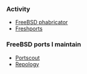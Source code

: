 ### Activity
* [FreeBSD phabricator](https://reviews.freebsd.org/p/ehaupt/)
* [Freshports](https://www.freshports.org/search.php?stype=maintainer&method=exact&query=ehaupt%40FreeBSD.org&num=100&deleted=includedeleted&orderby=lastupdate&orderbyupdown=desc&search=Search&format=html&branch=head)

### FreeBSD ports I maintain
* [Portscout](https://portscout.freebsd.org/ehaupt@freebsd.org.html)
* [Repology](https://repology.org/projects/?search=&maintainer=ehaupt%40freebsd.org&category=&inrepo=freebsd&notinrepo=&repos=&families=&repos_newest=&families_newest=)
